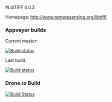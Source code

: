 #LibTIFF 4.0.3

Homepage: http://www.remotesensing.org/libtiff/

### Appveyor builds
Current master:

[![Build status](https://ci.appveyor.com/api/projects/status/g7wokqk79q51sk0r/branch/master)](https://ci.appveyor.com/project/imazen/libtiff/branch/master)

Last build:

[![Build status](https://ci.appveyor.com/api/projects/status/g7wokqk79q51sk0r)](https://ci.appveyor.com/project/imazen/libtiff)

### Drone.io Build

[![Build Status](https://drone.io/github.com/imazen/libtiff/status.png)](https://drone.io/github.com/imazen/libtiff/latest)
